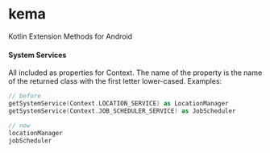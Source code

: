 # kema
Kotlin Extension Methods for Android

#### System Services

All included as properties for Context. The name of the property is the name of the returned class with the first letter lower-cased. Examples:
```kotlin
// before
getSystemService(Context.LOCATION_SERVICE) as LocationManager
getSystemService(Context.JOB_SCHEDULER_SERVICE) as JobScheduler

// now
locationManager
jobScheduler
```
